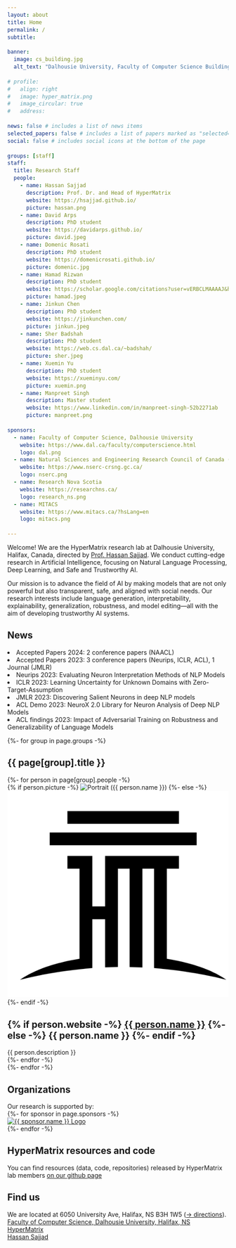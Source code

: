 ```yaml
---
layout: about
title: Home
permalink: /
subtitle: 

banner:
  image: cs_building.jpg 
  alt_text: "Dalhousie University, Faculty of Computer Science Building"

# profile:
#   align: right
#   image: hyper_matrix.png
#   image_circular: true
#   address:

news: false # includes a list of news items
selected_papers: false # includes a list of papers marked as "selected={true}"
social: false # includes social icons at the bottom of the page

groups: [staff]
staff:
  title: Research Staff
  people:
    - name: Hassan Sajjad
      description: Prof. Dr. and Head of HyperMatrix
      website: https://hsajjad.github.io/
      picture: hassan.png
    - name: David Arps
      description: PhD student
      website: https://davidarps.github.io/
      picture: david.jpeg
    - name: Domenic Rosati
      description: PhD student
      website: https://domenicrosati.github.io/
      picture: domenic.jpg
    - name: Hamad Rizwan
      description: PhD student
      website: https://scholar.google.com/citations?user=vERBCLMAAAAJ&hl=en
      picture: hamad.jpeg
    - name: Jinkun Chen
      description: PhD student
      website: https://jinkunchen.com/
      picture: jinkun.jpeg
    - name: Sher Badshah
      description: PhD student
      website: https://web.cs.dal.ca/~badshah/
      picture: sher.jpeg
    - name: Xuemin Yu
      description: PhD student
      website: https://xueminyu.com/
      picture: xuemin.png
    - name: Manpreet Singh
      description: Master student
      website: https://www.linkedin.com/in/manpreet-singh-52b2271ab
      picture: manpreet.png

sponsors:
  - name: Faculty of Computer Science, Dalhousie University
    website: https://www.dal.ca/faculty/computerscience.html
    logo: dal.png
  - name: Natural Sciences and Engineering Research Council of Canada (NSERC)
    website: https://www.nserc-crsng.gc.ca/
    logo: nserc.png
  - name: Research Nova Scotia
    website: https://researchns.ca/
    logo: research_ns.png
  - name: MITACS
    website: https://www.mitacs.ca/?hsLang=en
    logo: mitacs.png

---
```


Welcome!
We are the HyperMatrix research lab at Dalhousie University, Halifax, Canada, directed by [Prof. Hassan Sajjad](https://hsajjad.github.io/). We conduct cutting-edge research in Artificial Intelligence, focusing on Natural Language Processing, Deep Learning, and Safe and Trustworthy AI.

Our mission is to advance the field of AI by making models that are not only powerful but also transparent, safe, and aligned with social needs. Our research interests include language generation, interpretability, explainability, generalization, robustness, and model editing—all with the aim of developing trustworthy AI systems.

<div class="projects">
  <h2 class="category">News</h2>
    <li>Accepted Papers 2024: 2 conference papers (NAACL)</li>
    <li>Accepted Papers 2023: 3 conference papers (Neurips, ICLR, ACL), 1 Journal (JMLR)</li>
    <li>Neurips 2023: Evaluating Neuron Interpretation Methods of NLP Models</li>
    <li>ICLR 2023: Learning Uncertainty for Unknown Domains with Zero-Target-Assumption</li>
    <li>JMLR 2023: Discovering Salient Neurons in deep NLP models</li>
    <li>ACL Demo 2023: NeuroX 2.0 Library for Neuron Analysis of Deep NLP Models</li>
    <li>ACL findings 2023: Impact of Adversarial Training on Robustness and Generalizability of Language Models</li>

{%- for group in page.groups -%}
  <h2 class="category">{{ page[group].title }}</h2>
    <div class="grid">
      {%- for person in page[group].people -%}
          <article class="grid-item card">
            {% if person.picture -%}
              <img class="avatar" src="/assets/img/{{ person.picture }}" alt="Portrait ({{ person.name }})" width="auto" height="auto">
            {%- else -%}
              <img class="avatar" src="/assets/img/hyper_matrix.png" alt="Portrait ({{ person.name }})" width="auto" height="auto">
            {%- endif -%}
          <div class="card-body">
            <h2 class="card-title">
              {% if person.website -%}
                <a href="{{ person.website }}">{{ person.name }}</a>
              {%- else -%}
                {{ person.name }}
              {%- endif -%}
            </h2>
            <div class="card-text">
              {{ person.description }}
            </div>
          </div>
          </article>
      {%- endfor -%}
    </div>
{%- endfor -%}


  <!-- <h2 class="category">Join Our Team</h2>
  Join us! <a href="/jobs">→Open positions</a> -->

  <h2 class="category">Organizations</h2>
    Our research is supported by:
  <div class="sponsors">
    {%- for sponsor in page.sponsors -%}
      <div class="sponsor-item">
        <a href="{{ sponsor.website }}" target="_blank">
          <img src="/assets/img/{{ sponsor.logo }}" alt="{{ sponsor.name }} Logo">
        </a>
      </div>
    {%- endfor -%}
  </div>

  <h2 class="category">HyperMatrix resources and code</h2>
  You can find resources (data, code, repositories) released by HyperMatrix lab members <a href="https://github.com/hypermatrixlab">on our github page</a>

  <!-- <h2 class="category">Organizations</h2>
  Our research is supported by:
  <ul>
    <li><a href="https://www.dal.ca/faculty/computerscience.html">Faculty of Computer Science, Dalhousie University</a></li>
    <li><a href="https://www.innovation.ca/">Canada Foundation for Innovation (CFI)</a></li>
    <li><a href="https://www.nserc-crsng.gc.ca/">Natural Sciences and Engineering Research Council of Canada (NSERC)</a></li>
    <li><a href="https://researchns.ca/">Research Nova Scotia</a></li>
    <li><a href="https://www.mitacs.ca/?hsLang=en">MITACS</a></li>
  </ul> -->

 <!-- TODO <img src="MCML_Logo.jpg" alt="MCML logo"/> -->

  <h2 class="category">Find us</h2>
  We are located at 6050 University Ave, Halifax, NS B3H 1W5 (<a href="/contact">→ directions</a>).<br/>
<a href="https://www.dal.ca/faculty/computerscience.html"><i class="fa fa-university" aria-hidden="true"></i> Faculty of Computer Science, Dalhousie University, Halifax, NS</a><br/>
<a href="https://github.com/hypermatrixlab"><i class="fab fa-github"></i> HyperMatrix</a><br/>
<a href="https://twitter.com/hassaan84s"><i class="fab fa-twitter"></i> Hassan Sajjad</a>

</div>
